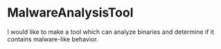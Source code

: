 # MalwareAnalysisTool
I would like to make a tool which can analyze binaries and determine if it contains malware-like behavior.
